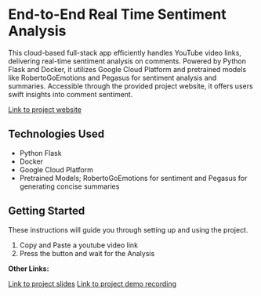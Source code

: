 # End-to-End Real Time Sentiment Analysis

This cloud-based full-stack app efficiently handles YouTube video links, delivering real-time sentiment analysis on comments. Powered by Python Flask and Docker, it utilizes Google Cloud Platform and pretrained models like RobertoGoEmotions and Pegasus for sentiment analysis and summaries. Accessible through the provided project website, it offers users swift insights into comment sentiment.

[Link to project website](https://mode9-6selajamgq-pd.a.run.app/landing)

## Technologies Used

- Python Flask
- Docker
- Google Cloud Platform
- Pretrained Models; RobertoGoEmotions for sentiment and Pegasus for generating concise summaries

## Getting Started

These instructions will guide you through setting up and using the project.

1. Copy and Paste a youtube video link
2. Press the button and wait for the Analysis

**Other Links:**

[Link to project slides](https://www.canva.com/design/DAGCyFmGFHE/E2pFtAYbYfcrh8Q5e-1RiA/edit)
[Link to project demo recording](https://drive.google.com/file/d/1zjw-n3yF1mY5JGtUBdqsJp8BHsBYgVkj/view)
